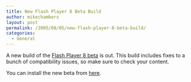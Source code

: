 ```yaml
---
title: New Flash Player 8 Beta Build
author: mikechambers
layout: post
permalink: /2005/08/05/new-flash-player-8-beta-build/
categories:
  - General
---
```



A new build of the [Flash Player 8 beta][1] is out. This build includes fixes to a bunch of compatibility issues, so make sure to check your content.

You can install the new beta from [here][1].

 [1]: http://www.macromedia.com/software/flashplayer/public_beta/